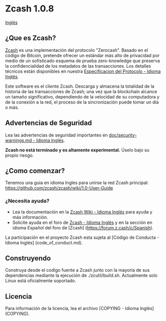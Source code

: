 Zcash 1.0.8
===========

[Inglés](README.md)

¿Que es Zcash?
--------------

[Zcash](https://z.cash/) es una implementación del protocolo "Zerocash".
Basado en el código de Bitcoin, pretende ofrecer un estándar más alto de privacidad 
por medio de un sofisticado esquema de prueba zero-knowledge que preserva
la confidencialidad de los metadatos de las transacciones. Los detalles técnicos están disponibles 
en nuestra [Especificacion del Protocolo - Idioma Inglés](https://github.com/zcash/zips/raw/master/protocol/protocol.pdf).

Este software es el cliente Zcash. Descarga y almacena la totalidad de la historia
de las transacciones de Zcash; una vez que la blockchain alcance un tamaño significativo,
dependiendo de la velocidad de su computadora y de la conexión a la red, el proceso 
de la sincronización puede tomar un día o más.

Advertencias de Seguridad
-----------------

Lea las advertencias de seguridad importantes en
[doc/security-warnings.md - Idioma Inglés](doc/security-warnings.md).

**Zcash no está terminado y es altamente experimental.** Úselo bajo su propio riesgo.

¿Como comenzar?
-----------------
Tenemos una guia en idioma Ingles para unirse la red Zcash principal:
https://github.com/zcash/zcash/wiki/1.0-User-Guide

### ¿Necesita ayuda?

* Lea la documentación en la [Zcash Wiki - Idioma Inglés](https://github.com/zcash/zcash/wiki)
  para ayuda y más información.
* Solicite ayuda en el foro de [Zcash - Idioma Inglés](https://forum.z.cash/) y en la sección
  en idioma Español del foro de [Zcash] (https://forum.z.cash/c/Spanish).

La participación en el proyecto Zcash esta sujeta al
[Código de Conducta - Idioma Inglés] (code_of_conduct.md).

Construyendo
--------

Construya desde el codigo fuente a Zcash junto con la mayoría de 
sus dependencias mediante la ejecución de ./zcutil/build.sh.
Actualmente solo Linux está oficialmente soportado.

Licencia
-------

Para información de la licencia, lea el archivo [COPYING - Idioma Inglés] (COPYING).
